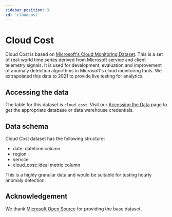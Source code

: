 ```yaml
---
sidebar_position: 3
id: 'cloudcost'
---
```


# Cloud Cost

Cloud Cost is based on [Microsoft's Cloud Monitoring Dataset](https://github.com/microsoft/cloud-monitoring-dataset). This is a set of real-world time series derived from Microsoft service and client telemetry signals. It is used for development, evaluation and improvement of anomaly detection algorithms in Microsoft's cloud monitoring tools. We extrapolated this data to 2021 to provide live testing for analytics. 

## Accessing the data

The table for this dataset is `cloud_cost`. Visit our [Accessing the Data](/docs/Public_Datasets_Catalog/access_data) page to get the appropriate database or data warehouse credentials.

## Data schema

Cloud Cost dataset has the following structure:

- date: datetime column
- region
- service
- cloud_cost: ideal metric column

This is a highly granular data and would be suitable for testing hourly anomaly detection. 

## Acknowledgement

We thank [Microsoft Open Source](https://opensource.microsoft.com/) for providing the base dataset. 